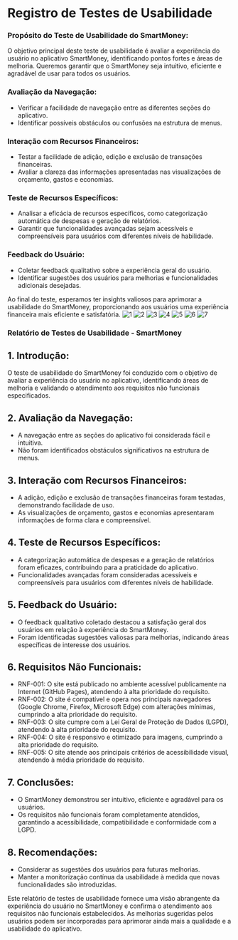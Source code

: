 # Registro de Testes de Usabilidade

### Propósito do Teste de Usabilidade do SmartMoney:

O objetivo principal deste teste de usabilidade é avaliar a experiência do usuário no aplicativo SmartMoney, identificando pontos fortes e áreas de melhoria. Queremos garantir que o SmartMoney seja intuitivo, eficiente e agradável de usar para todos os usuários.

### Avaliação da Navegação:

- Verificar a facilidade de navegação entre as diferentes seções do aplicativo.
- Identificar possíveis obstáculos ou confusões na estrutura de menus.

### Interação com Recursos Financeiros:

- Testar a facilidade de adição, edição e exclusão de transações financeiras.
- Avaliar a clareza das informações apresentadas nas visualizações de orçamento, gastos e economias.

### Teste de Recursos Específicos:

- Analisar a eficácia de recursos específicos, como categorização automática de despesas e geração de relatórios.
- Garantir que funcionalidades avançadas sejam acessíveis e compreensíveis para usuários com diferentes níveis de habilidade.

### Feedback do Usuário:

- Coletar feedback qualitativo sobre a experiência geral do usuário.
- Identificar sugestões dos usuários para melhorias e funcionalidades adicionais desejadas.

Ao final do teste, esperamos ter insights valiosos para aprimorar a usabilidade do SmartMoney, proporcionando aos usuários uma experiência financeira mais eficiente e satisfatória.
![1](https://github.com/ICEI-PUC-Minas-PMV-ADS/pmv-ads-2023-2-e2-proj-int-t8-smartmoney/assets/104533807/46ff02f4-2668-4c3f-a1b2-3e5d0669a8e5)
![2](https://github.com/ICEI-PUC-Minas-PMV-ADS/pmv-ads-2023-2-e2-proj-int-t8-smartmoney/assets/104533807/2832172c-42b2-49a6-8018-f6a66d6e61ab)
![3](https://github.com/ICEI-PUC-Minas-PMV-ADS/pmv-ads-2023-2-e2-proj-int-t8-smartmoney/assets/104533807/44e66524-da19-4505-a5b5-a8d5b6dc7c7d)
![4](https://github.com/ICEI-PUC-Minas-PMV-ADS/pmv-ads-2023-2-e2-proj-int-t8-smartmoney/assets/104533807/0b94e9de-4679-4706-ba48-19cd61eae864)
![5](https://github.com/ICEI-PUC-Minas-PMV-ADS/pmv-ads-2023-2-e2-proj-int-t8-smartmoney/assets/104533807/c51dd827-c325-4107-898c-0c534ee09e35)
![6](https://github.com/ICEI-PUC-Minas-PMV-ADS/pmv-ads-2023-2-e2-proj-int-t8-smartmoney/assets/104533807/fd64e7c4-5499-456b-b00e-ca3a88e42e58)
![7](https://github.com/ICEI-PUC-Minas-PMV-ADS/pmv-ads-2023-2-e2-proj-int-t8-smartmoney/assets/104533807/236e55aa-2541-4509-93a4-d76b624faca3)

### Relatório de Testes de Usabilidade - SmartMoney

## 1. Introdução:
O teste de usabilidade do SmartMoney foi conduzido com o objetivo de avaliar a experiência do usuário no aplicativo, identificando áreas de melhoria e validando o atendimento aos requisitos não funcionais especificados.

## 2. Avaliação da Navegação:

- A navegação entre as seções do aplicativo foi considerada fácil e intuitiva.
- Não foram identificados obstáculos significativos na estrutura de menus.

## 3. Interação com Recursos Financeiros:

- A adição, edição e exclusão de transações financeiras foram testadas, demonstrando facilidade de uso.
- As visualizações de orçamento, gastos e economias apresentaram informações de forma clara e compreensível.

## 4. Teste de Recursos Específicos:

- A categorização automática de despesas e a geração de relatórios foram eficazes, contribuindo para a praticidade do aplicativo.
- Funcionalidades avançadas foram consideradas acessíveis e compreensíveis para usuários com diferentes níveis de habilidade.

## 5. Feedback do Usuário:

- O feedback qualitativo coletado destacou a satisfação geral dos usuários em relação à experiência do SmartMoney.
- Foram identificadas sugestões valiosas para melhorias, indicando áreas específicas de interesse dos usuários.

## 6. Requisitos Não Funcionais:

- RNF-001: O site está publicado no ambiente acessível publicamente na Internet (GitHub Pages), atendendo à alta prioridade do requisito.
- RNF-002: O site é compatível e opera nos principais navegadores (Google Chrome, Firefox, Microsoft Edge) com alterações mínimas, cumprindo a alta prioridade do requisito.
- RNF-003: O site cumpre com a Lei Geral de Proteção de Dados (LGPD), atendendo à alta prioridade do requisito.
- RNF-004: O site é responsivo e otimizado para imagens, cumprindo a alta prioridade do requisito.
- RNF-005: O site atende aos principais critérios de acessibilidade visual, atendendo à média prioridade do requisito.

## 7. Conclusões:

- O SmartMoney demonstrou ser intuitivo, eficiente e agradável para os usuários.
- Os requisitos não funcionais foram completamente atendidos, garantindo a acessibilidade, compatibilidade e conformidade com a LGPD.

## 8. Recomendações:

- Considerar as sugestões dos usuários para futuras melhorias.
- Manter a monitorização contínua da usabilidade à medida que novas funcionalidades são introduzidas.

Este relatório de testes de usabilidade fornece uma visão abrangente da experiência do usuário no SmartMoney e confirma o atendimento aos requisitos não funcionais estabelecidos. As melhorias sugeridas pelos usuários podem ser incorporadas para aprimorar ainda mais a qualidade e a usabilidade do aplicativo.

